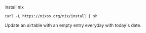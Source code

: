 install nix
```
curl -L https://nixos.org/nix/install | sh
```
Update an airtable with an empty entry everyday with today's date.